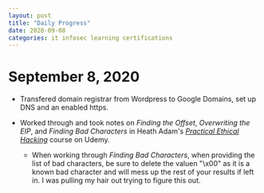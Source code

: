 ```yaml
---
layout: post
title: "Daily Progress"
date: 2020-09-08
categories: it infosec learning certifications
---
```


# September 8, 2020

- Transfered domain registrar from Wordpress to Google Domains, set up DNS
  and an enabled https.

- Worked through and took notes on *Finding the Offset*, *Overwriting the
  EIP*, and *Finding Bad Characters* in Heath Adam's [*Practical Ethical
Hacking*](https://www.udemy.com/course/practical-ethical-hacking/) course
on Udemy.

	- When working through *Finding Bad Characters*, when providing
	  the list of bad characters, be sure to delete the valuen "\x00"
as it is a known bad character and will mess up the rest of your results
if left in. I was pulling my hair out trying to figure this out.

